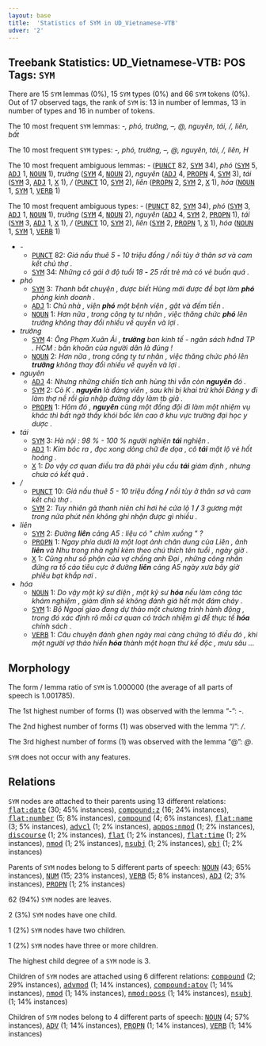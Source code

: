 ```yaml
---
layout: base
title:  'Statistics of SYM in UD_Vietnamese-VTB'
udver: '2'
---
```


## Treebank Statistics: UD_Vietnamese-VTB: POS Tags: `SYM`

There are 15 `SYM` lemmas (0%), 15 `SYM` types (0%) and 66 `SYM` tokens (0%).
Out of 17 observed tags, the rank of `SYM` is: 13 in number of lemmas, 13 in number of types and 16 in number of tokens.

The 10 most frequent `SYM` lemmas: <em>-, phó, trưởng, –, @, nguyên, tái, /, liên, bất</em>

The 10 most frequent `SYM` types:  <em>-, phó, trưởng, –, @, nguyên, tái, /, liên, H</em>

The 10 most frequent ambiguous lemmas: <em>-</em> (<tt><a href="vi_vtb-pos-PUNCT.html">PUNCT</a></tt> 82, <tt><a href="vi_vtb-pos-SYM.html">SYM</a></tt> 34), <em>phó</em> (<tt><a href="vi_vtb-pos-SYM.html">SYM</a></tt> 5, <tt><a href="vi_vtb-pos-ADJ.html">ADJ</a></tt> 1, <tt><a href="vi_vtb-pos-NOUN.html">NOUN</a></tt> 1), <em>trưởng</em> (<tt><a href="vi_vtb-pos-SYM.html">SYM</a></tt> 4, <tt><a href="vi_vtb-pos-NOUN.html">NOUN</a></tt> 2), <em>nguyên</em> (<tt><a href="vi_vtb-pos-ADJ.html">ADJ</a></tt> 4, <tt><a href="vi_vtb-pos-PROPN.html">PROPN</a></tt> 4, <tt><a href="vi_vtb-pos-SYM.html">SYM</a></tt> 3), <em>tái</em> (<tt><a href="vi_vtb-pos-SYM.html">SYM</a></tt> 3, <tt><a href="vi_vtb-pos-ADJ.html">ADJ</a></tt> 1, <tt><a href="vi_vtb-pos-X.html">X</a></tt> 1), <em>/</em> (<tt><a href="vi_vtb-pos-PUNCT.html">PUNCT</a></tt> 10, <tt><a href="vi_vtb-pos-SYM.html">SYM</a></tt> 2), <em>liên</em> (<tt><a href="vi_vtb-pos-PROPN.html">PROPN</a></tt> 2, <tt><a href="vi_vtb-pos-SYM.html">SYM</a></tt> 2, <tt><a href="vi_vtb-pos-X.html">X</a></tt> 1), <em>hóa</em> (<tt><a href="vi_vtb-pos-NOUN.html">NOUN</a></tt> 1, <tt><a href="vi_vtb-pos-SYM.html">SYM</a></tt> 1, <tt><a href="vi_vtb-pos-VERB.html">VERB</a></tt> 1)

The 10 most frequent ambiguous types:  <em>-</em> (<tt><a href="vi_vtb-pos-PUNCT.html">PUNCT</a></tt> 82, <tt><a href="vi_vtb-pos-SYM.html">SYM</a></tt> 34), <em>phó</em> (<tt><a href="vi_vtb-pos-SYM.html">SYM</a></tt> 3, <tt><a href="vi_vtb-pos-ADJ.html">ADJ</a></tt> 1, <tt><a href="vi_vtb-pos-NOUN.html">NOUN</a></tt> 1), <em>trưởng</em> (<tt><a href="vi_vtb-pos-SYM.html">SYM</a></tt> 4, <tt><a href="vi_vtb-pos-NOUN.html">NOUN</a></tt> 2), <em>nguyên</em> (<tt><a href="vi_vtb-pos-ADJ.html">ADJ</a></tt> 4, <tt><a href="vi_vtb-pos-SYM.html">SYM</a></tt> 2, <tt><a href="vi_vtb-pos-PROPN.html">PROPN</a></tt> 1), <em>tái</em> (<tt><a href="vi_vtb-pos-SYM.html">SYM</a></tt> 3, <tt><a href="vi_vtb-pos-ADJ.html">ADJ</a></tt> 1, <tt><a href="vi_vtb-pos-X.html">X</a></tt> 1), <em>/</em> (<tt><a href="vi_vtb-pos-PUNCT.html">PUNCT</a></tt> 10, <tt><a href="vi_vtb-pos-SYM.html">SYM</a></tt> 2), <em>liên</em> (<tt><a href="vi_vtb-pos-SYM.html">SYM</a></tt> 2, <tt><a href="vi_vtb-pos-PROPN.html">PROPN</a></tt> 1, <tt><a href="vi_vtb-pos-X.html">X</a></tt> 1), <em>hóa</em> (<tt><a href="vi_vtb-pos-NOUN.html">NOUN</a></tt> 1, <tt><a href="vi_vtb-pos-SYM.html">SYM</a></tt> 1, <tt><a href="vi_vtb-pos-VERB.html">VERB</a></tt> 1)


* <em>-</em>
  * <tt><a href="vi_vtb-pos-PUNCT.html">PUNCT</a></tt> 82: <em>Giá nấu thuê 5 <b>-</b> 10 triệu đồng / nồi tùy ở thân sơ và cam kết chủ thợ .</em>
  * <tt><a href="vi_vtb-pos-SYM.html">SYM</a></tt> 34: <em>Những cô gái ở độ tuổi 18 <b>-</b> 25 rất trẻ mà có vẻ buồn quá .</em>
* <em>phó</em>
  * <tt><a href="vi_vtb-pos-SYM.html">SYM</a></tt> 3: <em>Thanh bắt chuyện , được biết Hùng mới được đề bạt làm <b>phó</b> phòng kinh doanh .</em>
  * <tt><a href="vi_vtb-pos-ADJ.html">ADJ</a></tt> 1: <em>Chủ nhà , viện <b>phó</b> một bệnh viện , gật và đếm tiền .</em>
  * <tt><a href="vi_vtb-pos-NOUN.html">NOUN</a></tt> 1: <em>Hơn nữa , trong công ty tư nhân , việc thăng chức <b>phó</b> lên trưởng không thay đổi nhiều về quyền và lợi .</em>
* <em>trưởng</em>
  * <tt><a href="vi_vtb-pos-SYM.html">SYM</a></tt> 4: <em>Ông Phạm Xuân Ái , <b>trưởng</b> ban kinh tế - ngân sách hđnd TP . HCM : băn khoăn của người dân là đúng !</em>
  * <tt><a href="vi_vtb-pos-NOUN.html">NOUN</a></tt> 2: <em>Hơn nữa , trong công ty tư nhân , việc thăng chức phó lên <b>trưởng</b> không thay đổi nhiều về quyền và lợi .</em>
* <em>nguyên</em>
  * <tt><a href="vi_vtb-pos-ADJ.html">ADJ</a></tt> 4: <em>Nhưng những chiến tích anh hùng thì vẫn còn <b>nguyên</b> đó .</em>
  * <tt><a href="vi_vtb-pos-SYM.html">SYM</a></tt> 2: <em>Cò K . <b>nguyên</b> là đảng viên , sau khi bị khai trừ khỏi Đảng y đi làm thợ nề rồi gia nhập đường dây làm tb giả .</em>
  * <tt><a href="vi_vtb-pos-PROPN.html">PROPN</a></tt> 1: <em>Hôm đó , <b>nguyên</b> cùng một đồng đội đi làm một nhiệm vụ khác thì bất ngờ thấy khói bốc lên cao ở khu vực trường đại học y dược .</em>
* <em>tái</em>
  * <tt><a href="vi_vtb-pos-SYM.html">SYM</a></tt> 3: <em>Hà nội : 98 % - 100 % người nghiện <b>tái</b> nghiện .</em>
  * <tt><a href="vi_vtb-pos-ADJ.html">ADJ</a></tt> 1: <em>Kim bóc ra , đọc xong dòng chữ đe dọa , cô <b>tái</b> mặt lộ vẻ hốt hoảng .</em>
  * <tt><a href="vi_vtb-pos-X.html">X</a></tt> 1: <em>Do vậy cơ quan điều tra đã phải yêu cầu <b>tái</b> giám định , nhưng chưa có kết quả .</em>
* <em>/</em>
  * <tt><a href="vi_vtb-pos-PUNCT.html">PUNCT</a></tt> 10: <em>Giá nấu thuê 5 - 10 triệu đồng <b>/</b> nồi tùy ở thân sơ và cam kết chủ thợ .</em>
  * <tt><a href="vi_vtb-pos-SYM.html">SYM</a></tt> 2: <em>Tuy nhiên gã thanh niên chỉ hơi hé cửa lộ 1 <b>/</b> 3 gương mặt trong nửa phút nên không ghi nhận được gì nhiều .</em>
* <em>liên</em>
  * <tt><a href="vi_vtb-pos-SYM.html">SYM</a></tt> 2: <em>Đường <b>liên</b> cảng A5 : liệu có " chìm xuồng " ?</em>
  * <tt><a href="vi_vtb-pos-PROPN.html">PROPN</a></tt> 1: <em>Ngay phía dưới là một loạt ảnh chân dung của Liên , ảnh <b>liên</b> và Nhu trong nhà nghỉ kèm theo chú thích tên tuổi , ngày giờ .</em>
  * <tt><a href="vi_vtb-pos-X.html">X</a></tt> 1: <em>Cũng như số phận của vợ chồng anh Đại , những công nhân đứng ra tố cáo tiêu cực ở đường <b>liên</b> cảng A5 ngày xưa bây giờ phiêu bạt khắp nơi .</em>
* <em>hóa</em>
  * <tt><a href="vi_vtb-pos-NOUN.html">NOUN</a></tt> 1: <em>Do vậy một kỹ sư điện , một kỹ sư <b>hóa</b> nếu làm công tác khám nghiệm , giám định sẽ không đánh giá hết một đám cháy .</em>
  * <tt><a href="vi_vtb-pos-SYM.html">SYM</a></tt> 1: <em>Bộ Ngoại giao đang dự thảo một chương trình hành động , trong đó xác định rõ mỗi cơ quan có trách nhiệm gì để thực tế <b>hóa</b> chính sách .</em>
  * <tt><a href="vi_vtb-pos-VERB.html">VERB</a></tt> 1: <em>Câu chuyện đánh ghen ngày mai càng chứng tỏ điều đó , khi một người vợ thảo hiền <b>hóa</b> thành một hoạn thư kế độc , mưu sâu ...</em>

## Morphology

The form / lemma ratio of `SYM` is 1.000000 (the average of all parts of speech is 1.001785).

The 1st highest number of forms (1) was observed with the lemma “-”: <em>-</em>.

The 2nd highest number of forms (1) was observed with the lemma “/”: <em>/</em>.

The 3rd highest number of forms (1) was observed with the lemma “@”: <em>@</em>.

`SYM` does not occur with any features.


## Relations

`SYM` nodes are attached to their parents using 13 different relations: <tt><a href="vi_vtb-dep-flat-date.html">flat:date</a></tt> (30; 45% instances), <tt><a href="vi_vtb-dep-compound-z.html">compound:z</a></tt> (16; 24% instances), <tt><a href="vi_vtb-dep-flat-number.html">flat:number</a></tt> (5; 8% instances), <tt><a href="vi_vtb-dep-compound.html">compound</a></tt> (4; 6% instances), <tt><a href="vi_vtb-dep-flat-name.html">flat:name</a></tt> (3; 5% instances), <tt><a href="vi_vtb-dep-advcl.html">advcl</a></tt> (1; 2% instances), <tt><a href="vi_vtb-dep-appos-nmod.html">appos:nmod</a></tt> (1; 2% instances), <tt><a href="vi_vtb-dep-discourse.html">discourse</a></tt> (1; 2% instances), <tt><a href="vi_vtb-dep-flat.html">flat</a></tt> (1; 2% instances), <tt><a href="vi_vtb-dep-flat-time.html">flat:time</a></tt> (1; 2% instances), <tt><a href="vi_vtb-dep-nmod.html">nmod</a></tt> (1; 2% instances), <tt><a href="vi_vtb-dep-nsubj.html">nsubj</a></tt> (1; 2% instances), <tt><a href="vi_vtb-dep-obj.html">obj</a></tt> (1; 2% instances)

Parents of `SYM` nodes belong to 5 different parts of speech: <tt><a href="vi_vtb-pos-NOUN.html">NOUN</a></tt> (43; 65% instances), <tt><a href="vi_vtb-pos-NUM.html">NUM</a></tt> (15; 23% instances), <tt><a href="vi_vtb-pos-VERB.html">VERB</a></tt> (5; 8% instances), <tt><a href="vi_vtb-pos-ADJ.html">ADJ</a></tt> (2; 3% instances), <tt><a href="vi_vtb-pos-PROPN.html">PROPN</a></tt> (1; 2% instances)

62 (94%) `SYM` nodes are leaves.

2 (3%) `SYM` nodes have one child.

1 (2%) `SYM` nodes have two children.

1 (2%) `SYM` nodes have three or more children.

The highest child degree of a `SYM` node is 3.

Children of `SYM` nodes are attached using 6 different relations: <tt><a href="vi_vtb-dep-compound.html">compound</a></tt> (2; 29% instances), <tt><a href="vi_vtb-dep-advmod.html">advmod</a></tt> (1; 14% instances), <tt><a href="vi_vtb-dep-compound-atov.html">compound:atov</a></tt> (1; 14% instances), <tt><a href="vi_vtb-dep-nmod.html">nmod</a></tt> (1; 14% instances), <tt><a href="vi_vtb-dep-nmod-poss.html">nmod:poss</a></tt> (1; 14% instances), <tt><a href="vi_vtb-dep-nsubj.html">nsubj</a></tt> (1; 14% instances)

Children of `SYM` nodes belong to 4 different parts of speech: <tt><a href="vi_vtb-pos-NOUN.html">NOUN</a></tt> (4; 57% instances), <tt><a href="vi_vtb-pos-ADV.html">ADV</a></tt> (1; 14% instances), <tt><a href="vi_vtb-pos-PROPN.html">PROPN</a></tt> (1; 14% instances), <tt><a href="vi_vtb-pos-VERB.html">VERB</a></tt> (1; 14% instances)

